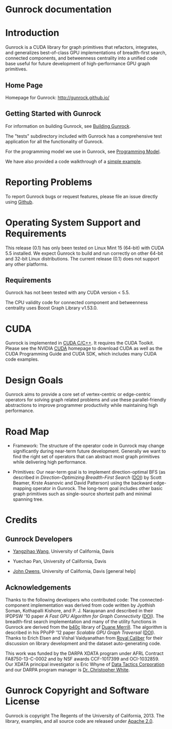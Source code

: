 Gunrock documentation
=====================

Introduction
============

Gunrock is a CUDA library for graph primitives that refactors,
integrates, and generalizes best-of-class GPU implementations
of breadth-first search, connected components, and betweenness
centrality into a unified code base useful for future
development of high-performance GPU graph primitives.

Home Page
---------

Homepage for Gunrock: <http://gunrock.github.io/>

Getting Started with Gunrock
----------------------------

For information on building Gunrock, see [Building Gunrock](http://gunrock.github.io/gunrock/doc/0.1/building_gunrock.html).

The "tests" subdirectory included with Gunrock has a comprehensive test
application for all the functionality of Gunrock.

For the programming model we use in Gunrock, see [Programming Model](http://gunrock.github.io/gunrock/doc/0.1/programming_model.html).

We have also provided a code walkthrough of a [simple example](http://gunrock.github.io/gunrock/doc/0.1/simple_example.html).

Reporting Problems
==================

To report Gunrock bugs or request features, please file an issue
directly using [Github](https://github.com/gunrock/gunrock/issues).

<!-- TODO: Algorithm Input Size Limitations -->

Operating System Support and Requirements
=========================================

This release (0.1) has only been tested on Linux Mint 15 (64-bit) with
CUDA 5.5 installed. We expect Gunrock to build and run correctly on
other 64-bit and 32-bit Linux distributions. The current release (0.1)
does not support any other platforms.

Requirements
------------

Gunrock has not been tested with any CUDA version < 5.5.

The CPU validity code for connected component and betweenness
centrality uses Boost Graph Library v1.53.0.

CUDA
====

Gunrock is implemented in [CUDA C/C++](http://developer.nvidia.com/cuda).
It requires the CUDA Toolkit. Please see the NVIDIA
[CUDA](http://developer.nvidia.com/cuda) homepage to download CUDA as well
as the CUDA Programming Guide and CUDA SDK, which includes many CUDA code
examples.

Design Goals
============

Gunrock aims to provide a core set of vertex-centric or edge-centric
operators for solving graph related problems and use these
parallel-friendly abstractions to improve programmer productivity
while maintaining high performance.

Road Map
========

 - Framework: The structure of the operator code in Gunrock may change
   significantly during near-term future development. Generally we
   want to find the right set of operators that can abstract most
   graph primitives while delivering high performance.

 - Primitives: Our near-term goal is to implement direction-optimal
   BFS (as described in *Direction-Optimizing Breadth-First Search*
   ([DOI](http://dx.doi.org/10.1109/SC.2012.50)) by Scott Beamer,
   Krste Asanovic and David Patterson) using the backward edge-mapping
   operator in Gunrock. The long-term goal includes other basic graph
   primitives such as single-source shortest path and minimal spanning
   tree.

Credits
=======

Gunrock Developers
------------------

- [Yangzihao Wang](http://www.idav.ucdavis.edu/~yzhwang/), University of
  California, Davis

- Yuechao Pan, University of
  California, Davis

- [John Owens](http://www.ece.ucdavis.edu/~jowens/), University of California,
  Davis [general help]

Acknowledgements
----------------

Thanks to the following developers who contributed code: The
connected-component implementation was derived from code written by
Jyothish Soman, Kothapalli Kishore, and P. J. Narayanan and described
in their IPDPSW '10 paper *A Fast GPU Algorithm for Graph
Connectivity* ([DOI](http://dx.doi.org/10.1109/IPDPSW.2010.5470817)).
The breadth-first search implementation and many of the utility
functions in Gunrock are derived from the
[b40c](http://code.google.com/p/back40computing/) library of
[Duane Merrill](https://sites.google.com/site/duanemerrill/). The
algorithm is described in his PPoPP '12 paper *Scalable GPU Graph
Traversal* ([DOI](http://dx.doi.org/10.1145/2370036.2145832)). Thanks
to Erich Elsen and Vishal Vaidyanathan from
[Royal Caliber](http://www.royal-caliber.com/) for their discussion on
library development and the dataset auto-generating code.

This work was funded by the DARPA XDATA program under AFRL Contract
FA8750-13-C-0002 and by NSF awards CCF-1017399 and OCI-1032859. Our
XDATA principal investigator is Eric Whyne of
[Data Tactics Corporation](http://www.data-tactics.com/) and our DARPA
program manager is
[Dr. Christopher White](http://www.darpa.mil/Our_Work/I2O/Personnel/Dr_Christopher_White.aspx).

Gunrock Copyright and Software License
======================================

Gunrock is copyright The Regents of the University of
California, 2013. The library, examples, and all source code are
released under
[Apache 2.0](http://www.apache.org/licenses/LICENSE-2.0).
